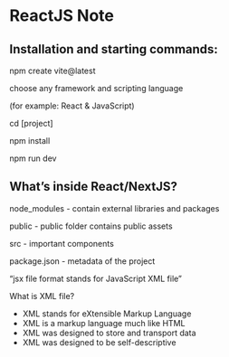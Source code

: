 # ReactJS Note

## Installation and starting commands:

npm create vite@latest

choose any framework and scripting language

(for example: React & JavaScript)

cd [project]

npm install

npm run dev

## What’s inside React/NextJS?

node_modules - contain external libraries and packages

public - public folder contains public assets

src  - important components

package.json - metadata of the project

“jsx file format stands for JavaScript XML file”

What is XML file?

- XML stands for eXtensible Markup Language
- XML is a markup language much like HTML
- XML was designed to store and transport data
- XML was designed to be self-descriptive